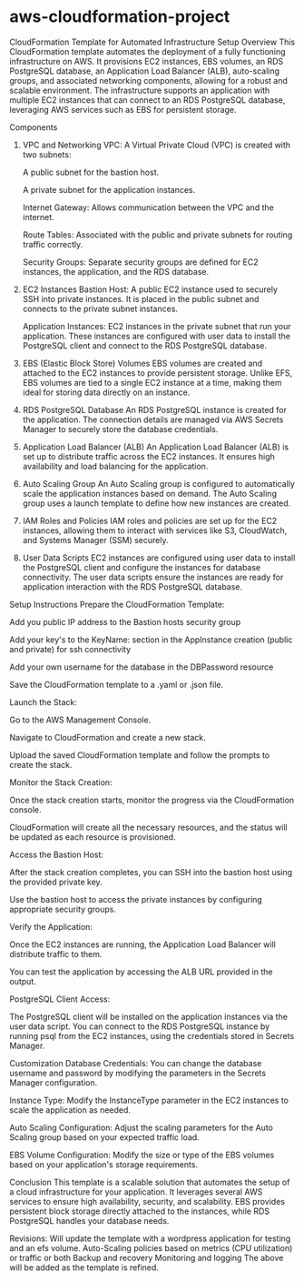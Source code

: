 # aws-cloudformation-project
CloudFormation Template for Automated Infrastructure Setup
Overview
This CloudFormation template automates the deployment of a fully functioning infrastructure on AWS. It provisions EC2 instances, EBS volumes, an RDS PostgreSQL database, an Application Load Balancer (ALB), auto-scaling groups, and associated networking components, allowing for a robust and scalable environment. The infrastructure supports an application with multiple EC2 instances that can connect to an RDS PostgreSQL database, leveraging AWS services such as EBS for persistent storage.

Components
1. VPC and Networking
   VPC: A Virtual Private Cloud (VPC) is created with two subnets:

   A public subnet for the bastion host.

   A private subnet for the application instances.

   Internet Gateway: Allows communication between the VPC and the internet.

   Route Tables: Associated with the public and private subnets for routing traffic correctly.

   Security Groups: Separate security groups are defined for EC2 instances, the application, and the RDS database.

2. EC2 Instances
   Bastion Host: A public EC2 instance used to securely SSH into private instances. It is placed in the public subnet and connects to the private subnet instances.

   Application Instances: EC2 instances in the private subnet that run your application. These instances are configured with user data to install the PostgreSQL client and connect to the RDS PostgreSQL database.

3. EBS (Elastic Block Store) Volumes
   EBS volumes are created and attached to the EC2 instances to provide persistent storage. Unlike EFS, EBS volumes are tied to a single EC2 instance at a time, making them ideal for storing data directly on an instance.

4. RDS PostgreSQL Database
   An RDS PostgreSQL instance is created for the application. The connection details are managed via AWS Secrets Manager to securely store the database credentials.

5. Application Load Balancer (ALB)
   An Application Load Balancer (ALB) is set up to distribute traffic across the EC2 instances. It ensures high availability and load balancing for the application.

6. Auto Scaling Group
   An Auto Scaling group is configured to automatically scale the application instances based on demand. The Auto Scaling group uses a launch template to define how new instances are created.

7. IAM Roles and Policies
   IAM roles and policies are set up for the EC2 instances, allowing them to interact with services like S3, CloudWatch, and Systems Manager (SSM) securely.

8. User Data Scripts
   EC2 instances are configured using user data to install the PostgreSQL client and configure the instances for database connectivity. The user data scripts ensure the instances are ready for application interaction with the RDS PostgreSQL database.

Setup Instructions
Prepare the CloudFormation Template:

Add you public IP address to the Bastion hosts security group

Add your key's to the KeyName: section in the AppInstance creation (public and private) for ssh connectivity

Add your own username for the database in the DBPassword resource

Save the CloudFormation template to a .yaml or .json file.

Launch the Stack:

Go to the AWS Management Console.

Navigate to CloudFormation and create a new stack.

Upload the saved CloudFormation template and follow the prompts to create the stack.

Monitor the Stack Creation:

Once the stack creation starts, monitor the progress via the CloudFormation console.

CloudFormation will create all the necessary resources, and the status will be updated as each resource is provisioned.

Access the Bastion Host:

After the stack creation completes, you can SSH into the bastion host using the provided private key.

Use the bastion host to access the private instances by configuring appropriate security groups.

Verify the Application:

Once the EC2 instances are running, the Application Load Balancer will distribute traffic to them.

You can test the application by accessing the ALB URL provided in the output.

PostgreSQL Client Access:

The PostgreSQL client will be installed on the application instances via the user data script. You can connect to the RDS PostgreSQL instance by running psql from the EC2 instances, using the credentials stored in Secrets Manager.

Customization
Database Credentials: You can change the database username and password by modifying the parameters in the Secrets Manager configuration.

Instance Type: Modify the InstanceType parameter in the EC2 instances to scale the application as needed.

Auto Scaling Configuration: Adjust the scaling parameters for the Auto Scaling group based on your expected traffic load.

EBS Volume Configuration: Modify the size or type of the EBS volumes based on your application's storage requirements.

Conclusion
This template is a scalable solution that automates the setup of a cloud infrastructure for your application. It leverages several AWS services to ensure high availability, security, and scalability. EBS provides persistent block storage directly attached to the instances, while RDS PostgreSQL handles your database needs.

Revisions:
Will update the template with a wordpress application for testing and an efs volume.
Auto-Scaling policies based on metrics (CPU utilization) or traffic or both
Backup and recovery
Monitoring and logging 
The above will be added as the template is refined.